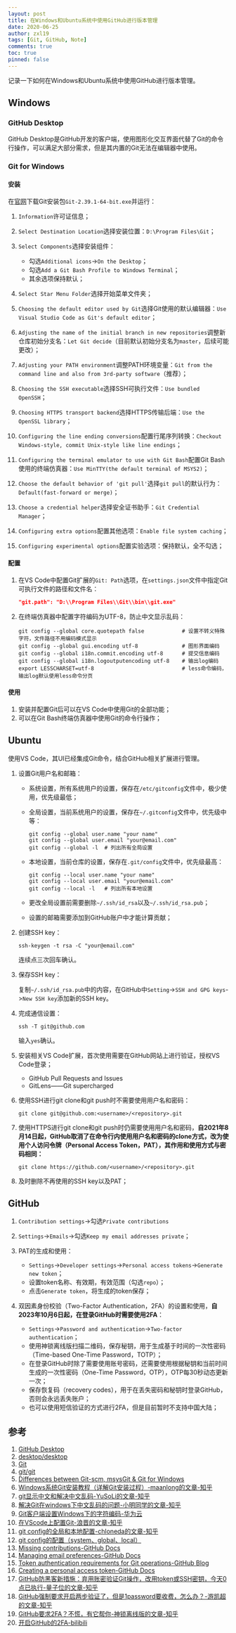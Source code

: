 ```yaml
---
layout: post
title: 在Windows和Ubuntu系统中使用GitHub进行版本管理
date: 2020-06-25
author: zxl19
tags: [Git, GitHub, Note]
comments: true
toc: true
pinned: false
---
```


记录一下如何在Windows和Ubuntu系统中使用GitHub进行版本管理。

<!-- more -->

## Windows

### GitHub Desktop

GitHub Desktop是GitHub开发的客户端，使用图形化交互界面代替了Git的命令行操作，可以满足大部分需求，但是其内置的Git无法在编辑器中使用。

### Git for Windows

#### 安装

在[官网](https://git-scm.com/download/win)下载Git安装包`Git-2.39.1-64-bit.exe`并运行：

1. `Information`许可证信息；
2. `Select Destination Location`选择安装位置：`D:\Program Files\Git`；
3. `Select Components`选择安装组件：

    - 勾选`Additional icons`->`On the Desktop`；
    - 勾选`Add a Git Bash Profile to Windows Terminal`；
    - 其余选项保持默认；

4. `Select Star Menu Folder`选择开始菜单文件夹；
5. `Choosing the default editor used by Git`选择Git使用的默认编辑器：`Use Visual Studio Code as Git's default editor`；
6. `Adjusting the name of the initial branch in new repositories`调整新仓库初始分支名：`Let Git decide`（目前默认初始分支名为`master`，后续可能更改）；
7. `Adjusting your PATH environment`调整PATH环境变量：`Git from the command line and also from 3rd-party software`（推荐）；
8. `Choosing the SSH executable`选择SSH可执行文件：`Use bundled OpenSSH`；
9. `Choosing HTTPS transport backend`选择HTTPS传输后端：`Use the OpenSSL library`；
10. `Configuring the line ending conversions`配置行尾序列转换：`Checkout Windows-style, commit Unix-style like line endings`；
11. `Configuring the terminal emulator to use with Git Bash`配置Git Bash使用的终端仿真器：`Use MinTTY(the default terminal of MSYS2)`；
12. `Choose the default behavior of 'git pull'`选择`git pull`的默认行为：`Default(fast-forward or merge)`；
13. `Choose a credential helper`选择安全证书助手：`Git Credential Manager`；
14. `Configuring extra options`配置其他选项：`Enable file system caching`；
15. `Configuring experimental options`配置实验选项：保持默认，全不勾选；

#### 配置

1. 在VS Code中配置Git扩展的`Git: Path`选项，在`settings.json`文件中指定Git可执行文件的路径和文件名：

    ```json
    "git.path": "D:\\Program Files\\Git\\bin\\git.exe"
    ```

2. 在终端仿真器中配置字符编码为UTF-8，防止中文显示乱码：

    ```shell
    git config --global core.quotepath false            # 设置不转义特殊字符，文件路径不用编码模式显示
    git config --global gui.encoding utf-8              # 图形界面编码
    git config --global i18n.commit.encoding utf-8      # 提交信息编码
    git config --global i18n.logoutputencoding utf-8    # 输出log编码
    export LESSCHARSET=utf-8                            # less命令编码，输出log默认使用less命令分页
    ```

#### 使用

1. 安装并配置Git后可以在VS Code中使用Git的全部功能；
2. 可以在Git Bash终端仿真器中使用Git的命令行操作；

## Ubuntu

使用VS Code，其UI已经集成Git命令，结合GitHub相关扩展进行管理。

1. 设置Git用户名和邮箱：

    - 系统设置，所有系统用户的设置，保存在`/etc/gitconfig`文件中，极少使用，优先级最低；
    - 全局设置，当前系统用户的设置，保存在`~/.gitconfig`文件中，优先级中等：

        ```shell
        git config --global user.name "your name"
        git config --global user.email "your@email.com"
        git config --global -l  # 列出所有全局设置
        ```

    - 本地设置，当前仓库的设置，保存在`.git/config`文件中，优先级最高：

        ```shell
        git config --local user.name "your name"
        git config --local user.email "your@email.com"
        git config --local -l   # 列出所有本地设置
        ```

    - 更改全局设置前需要删除`~/.ssh/id_rsa`以及`~/.ssh/id_rsa.pub`；
    - 设置的邮箱需要添加到GitHub账户中才能计算贡献；

2. 创建SSH key：

    ```shell
    ssh-keygen -t rsa -C "your@email.com"
    ```

    连续点三次回车确认。

3. 保存SSH key：

    复制`~/.ssh/id_rsa.pub`中的内容，在GitHub中`Setting`->`SSH and GPG keys`->`New SSH key`添加新的SSH key。

4. 完成通信设置：

    ```shell
    ssh -T git@github.com
    ```

    输入`yes`确认。

5. 安装相关VS Code扩展，首次使用需要在GitHub网站上进行验证，授权VS Code登录；

    - GitHub Pull Requests and Issues
    - GitLens——Git supercharged

6. 使用SSH进行git clone和git push时不需要使用用户名和密码：

    ```shell
    git clone git@github.com:<username>/<repository>.git
    ```

7. 使用HTTPS进行git clone和git push时仍需要使用用户名和密码，**自2021年8月14日起，GitHub取消了在命令行内使用用户名和密码的clone方式，改为使用个人访问令牌（Personal Access Token，PAT），其作用和使用方式与密码相同：**

    ```shell
    git clone https://github.com/<username>/<repository>.git
    ```

8. 及时删除不再使用的SSH key以及PAT；

## GitHub

1. `Contribution settings`->勾选`Private contributions`
2. `Settings`->`Emails`->勾选`Keep my email addresses private`；
3. PAT的生成和使用：

    - `Settings`->`Developer settings`->`Personal access tokens`->`Generate new token`；
    - 设置token名称、有效期，有效范围（勾选`repo`）；
    - 点击`Generate token`，将生成的token保存；

4. 双因素身份校验（Two-Factor Authentication，2FA）的设置和使用，**自2023年10月6日起，在登录GitHub时需要使用2FA**：

    - `Settings`->`Password and authentication`->`Two-factor authentication`；
    - 使用神锁离线版扫描二维码，保存秘钥，用于生成基于时间的一次性密码（Time-based One-Time Password，TOTP）；
    - 在登录GitHub时除了需要使用账号密码，还需要使用根据秘钥和当前时间生成的一次性密码（One-Time Password，OTP），OTP每30秒动态更新一次；
    - 保存恢复码（recovery codes），用于在丢失密码和秘钥时登录GitHub，否则会永远丢失账户；
    - 也可以使用短信验证的方式进行2FA，但是目前暂时不支持中国大陆；

## 参考

1. [GitHub Desktop](https://desktop.github.com)
2. [desktop/desktop](https://github.com/desktop/desktop)
3. [Git](https://git-scm.com)
4. [git/git](https://github.com/git/git)
5. [Differences between Git-scm, msysGit & Git for Windows](https://cloudaffaire.com/faq/differences-between-git-scm-msysgit-git-for-windows/)
6. [Windows系统Git安装教程（详解Git安装过程）-maanlong的文章-知乎](https://zhuanlan.zhihu.com/p/242540359)
7. [git显示中文和解决中文乱码-YuSoLi的文章-知乎](https://zhuanlan.zhihu.com/p/133706032)
8. [解决Git在windows下中文乱码的问题-小明同学的文章-知乎](https://zhuanlan.zhihu.com/p/357002483)
9. [Git客户端设置Windows下的字符编码-华为云](https://support.huaweicloud.com/usermanual-codehub/devcloud_hlp_0954.html)
10. [在VScode上配置Git-浪晋的文章-知乎](https://zhuanlan.zhihu.com/p/31417255)
11. [git config的全局和本地配置-chloneda的文章-知乎](https://zhuanlan.zhihu.com/p/121471974)
12. [git config的配置（system、global、local）](https://www.panyanbin.com/article/ff4e1f85.html)
13. [Missing contributions-GitHub Docs](https://docs.github.com/en/account-and-profile/setting-up-and-managing-your-github-profile/managing-contribution-settings-on-your-profile/why-are-my-contributions-not-showing-up-on-my-profile)
14. [Managing email preferences-GitHub Docs](https://docs.github.com/en/account-and-profile/setting-up-and-managing-your-personal-account-on-github/managing-email-preferences)
15. [Token authentication requirements for Git operations-GitHub Blog](https://github.blog/2020-12-15-token-authentication-requirements-for-git-operations/)
16. [Creating a personal access token-GitHub Docs](https://docs.github.com/en/authentication/keeping-your-account-and-data-secure/creating-a-personal-access-token)
17. [GitHub防黑客新措施：弃用账密验证Git操作，改用token或SSH密钥，今天0点已执行-量子位的文章-知乎](https://zhuanlan.zhihu.com/p/399759963)
18. [GitHub强制要求开启两步验证了，但是1password要收费，怎么办？-游凯超的文章-知乎](https://zhuanlan.zhihu.com/p/615693483)
19. [GitHub要求2FA？不慌，有它帮你-神锁离线版的文章-知乎](https://zhuanlan.zhihu.com/p/512717901)
20. [开启GitHub的2FA-bilibili](https://www.bilibili.com/video/BV1sU4y1S7LA)
